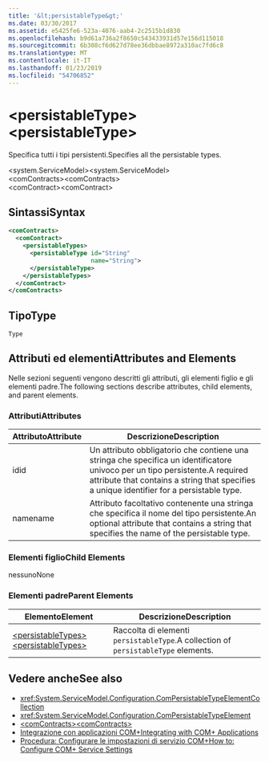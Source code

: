 ```yaml
---
title: '&lt;persistableType&gt;'
ms.date: 03/30/2017
ms.assetid: e5425fe6-523a-4076-aab4-2c2515b1d830
ms.openlocfilehash: b9d61a736a2f8650c543433931d57e156d115018
ms.sourcegitcommit: 6b308cf6d627d78ee36dbbae8972a310ac7fd6c8
ms.translationtype: MT
ms.contentlocale: it-IT
ms.lasthandoff: 01/23/2019
ms.locfileid: "54706852"
---
```

# <a name="ltpersistabletypegt"></a><span data-ttu-id="61d1d-102">&lt;persistableType&gt;</span><span class="sxs-lookup"><span data-stu-id="61d1d-102">&lt;persistableType&gt;</span></span>
<span data-ttu-id="61d1d-103">Specifica tutti i tipi persistenti.</span><span class="sxs-lookup"><span data-stu-id="61d1d-103">Specifies all the persistable types.</span></span>  
  
 <span data-ttu-id="61d1d-104">\<system.ServiceModel></span><span class="sxs-lookup"><span data-stu-id="61d1d-104">\<system.ServiceModel></span></span>  
<span data-ttu-id="61d1d-105">\<comContracts></span><span class="sxs-lookup"><span data-stu-id="61d1d-105">\<comContracts></span></span>  
<span data-ttu-id="61d1d-106">\<comContract></span><span class="sxs-lookup"><span data-stu-id="61d1d-106">\<comContract></span></span>  
  
## <a name="syntax"></a><span data-ttu-id="61d1d-107">Sintassi</span><span class="sxs-lookup"><span data-stu-id="61d1d-107">Syntax</span></span>  
  
```xml  
<comContracts>
  <comContract>
    <persistableTypes>
      <persistableType id="String"
                       name="String">
      </persistableType>
    </persistableTypes>
  </comContract>
</comContracts>
```  
  
## <a name="type"></a><span data-ttu-id="61d1d-108">Tipo</span><span class="sxs-lookup"><span data-stu-id="61d1d-108">Type</span></span>  
 `Type`  
  
## <a name="attributes-and-elements"></a><span data-ttu-id="61d1d-109">Attributi ed elementi</span><span class="sxs-lookup"><span data-stu-id="61d1d-109">Attributes and Elements</span></span>  
 <span data-ttu-id="61d1d-110">Nelle sezioni seguenti vengono descritti gli attributi, gli elementi figlio e gli elementi padre.</span><span class="sxs-lookup"><span data-stu-id="61d1d-110">The following sections describe attributes, child elements, and parent elements.</span></span>  
  
### <a name="attributes"></a><span data-ttu-id="61d1d-111">Attributi</span><span class="sxs-lookup"><span data-stu-id="61d1d-111">Attributes</span></span>  
  
|<span data-ttu-id="61d1d-112">Attributo</span><span class="sxs-lookup"><span data-stu-id="61d1d-112">Attribute</span></span>|<span data-ttu-id="61d1d-113">Descrizione</span><span class="sxs-lookup"><span data-stu-id="61d1d-113">Description</span></span>|  
|---------------|-----------------|  
|<span data-ttu-id="61d1d-114">id</span><span class="sxs-lookup"><span data-stu-id="61d1d-114">id</span></span>|<span data-ttu-id="61d1d-115">Un attributo obbligatorio che contiene una stringa che specifica un identificatore univoco per un tipo persistente.</span><span class="sxs-lookup"><span data-stu-id="61d1d-115">A required attribute that contains a string that specifies a unique identifier for a persistable type.</span></span>|  
|<span data-ttu-id="61d1d-116">name</span><span class="sxs-lookup"><span data-stu-id="61d1d-116">name</span></span>|<span data-ttu-id="61d1d-117">Attributo facoltativo contenente una stringa che specifica il nome del tipo persistente.</span><span class="sxs-lookup"><span data-stu-id="61d1d-117">An optional attribute that contains a string that specifies the name of the persistable type.</span></span>|  
  
### <a name="child-elements"></a><span data-ttu-id="61d1d-118">Elementi figlio</span><span class="sxs-lookup"><span data-stu-id="61d1d-118">Child Elements</span></span>  
 <span data-ttu-id="61d1d-119">nessuno</span><span class="sxs-lookup"><span data-stu-id="61d1d-119">None</span></span>  
  
### <a name="parent-elements"></a><span data-ttu-id="61d1d-120">Elementi padre</span><span class="sxs-lookup"><span data-stu-id="61d1d-120">Parent Elements</span></span>  
  
|<span data-ttu-id="61d1d-121">Elemento</span><span class="sxs-lookup"><span data-stu-id="61d1d-121">Element</span></span>|<span data-ttu-id="61d1d-122">Descrizione</span><span class="sxs-lookup"><span data-stu-id="61d1d-122">Description</span></span>|  
|-------------|-----------------|  
|[<span data-ttu-id="61d1d-123">\<persistableTypes></span><span class="sxs-lookup"><span data-stu-id="61d1d-123">\<persistableTypes></span></span>](../../../../../docs/framework/configure-apps/file-schema/wcf/persistabletypes.md)|<span data-ttu-id="61d1d-124">Raccolta di elementi `persistableType`.</span><span class="sxs-lookup"><span data-stu-id="61d1d-124">A collection of `persistableType` elements.</span></span>|  
  
## <a name="see-also"></a><span data-ttu-id="61d1d-125">Vedere anche</span><span class="sxs-lookup"><span data-stu-id="61d1d-125">See also</span></span>
- <xref:System.ServiceModel.Configuration.ComPersistableTypeElementCollection>
- <xref:System.ServiceModel.Configuration.ComPersistableTypeElement>
- [<span data-ttu-id="61d1d-126">\<comContracts></span><span class="sxs-lookup"><span data-stu-id="61d1d-126">\<comContracts></span></span>](../../../../../docs/framework/configure-apps/file-schema/wcf/comcontracts.md)
- [<span data-ttu-id="61d1d-127">Integrazione con applicazioni COM+</span><span class="sxs-lookup"><span data-stu-id="61d1d-127">Integrating with COM+ Applications</span></span>](../../../../../docs/framework/wcf/feature-details/integrating-with-com-plus-applications.md)
- [<span data-ttu-id="61d1d-128">Procedura: Configurare le impostazioni di servizio COM+</span><span class="sxs-lookup"><span data-stu-id="61d1d-128">How to: Configure COM+ Service Settings</span></span>](../../../../../docs/framework/wcf/feature-details/how-to-configure-com-service-settings.md)

